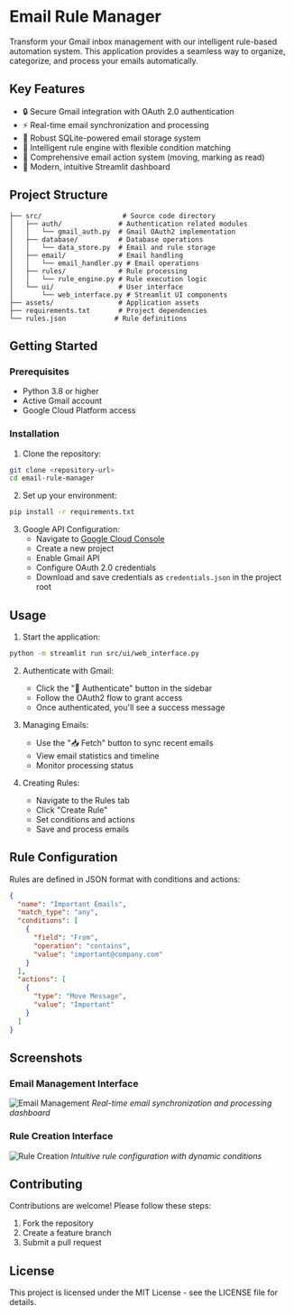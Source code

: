 # Email Rule Manager

Transform your Gmail inbox management with our intelligent rule-based automation system. This application provides a seamless way to organize, categorize, and process your emails automatically.

## Key Features

- 🔒 Secure Gmail integration with OAuth 2.0 authentication
- ⚡ Real-time email synchronization and processing
- 💾 Robust SQLite-powered email storage system
- 🧠 Intelligent rule engine with flexible condition matching
- 🔄 Comprehensive email action system (moving, marking as read)
- 🎨 Modern, intuitive Streamlit dashboard

## Project Structure

```plaintext
├── src/                    # Source code directory
│   ├── auth/              # Authentication related modules
│   │   └── gmail_auth.py  # Gmail OAuth2 implementation
│   ├── database/          # Database operations
│   │   └── data_store.py  # Email and rule storage
│   ├── email/             # Email handling
│   │   └── email_handler.py # Email operations
│   ├── rules/             # Rule processing
│   │   └── rule_engine.py # Rule execution logic
│   └── ui/                # User interface
│       └── web_interface.py # Streamlit UI components
├── assets/                # Application assets
├── requirements.txt       # Project dependencies
└── rules.json            # Rule definitions
```

## Getting Started

### Prerequisites

- Python 3.8 or higher
- Active Gmail account
- Google Cloud Platform access

### Installation

1. Clone the repository:
```bash
git clone <repository-url>
cd email-rule-manager
```

2. Set up your environment:
```bash
pip install -r requirements.txt
```

3. Google API Configuration:
   - Navigate to [Google Cloud Console](https://console.cloud.google.com/)
   - Create a new project
   - Enable Gmail API
   - Configure OAuth 2.0 credentials
   - Download and save credentials as `credentials.json` in the project root

## Usage

1. Start the application:
```bash
python -m streamlit run src/ui/web_interface.py
```

2. Authenticate with Gmail:
   - Click the "🔐 Authenticate" button in the sidebar
   - Follow the OAuth2 flow to grant access
   - Once authenticated, you'll see a success message

3. Managing Emails:
   - Use the "📥 Fetch" button to sync recent emails
   - View email statistics and timeline
   - Monitor processing status

4. Creating Rules:
   - Navigate to the Rules tab
   - Click "Create Rule"
   - Set conditions and actions
   - Save and process emails

## Rule Configuration

Rules are defined in JSON format with conditions and actions:

```json
{
  "name": "Important Emails",
  "match_type": "any",
  "conditions": [
    {
      "field": "From",
      "operation": "contains",
      "value": "important@company.com"
    }
  ],
  "actions": [
    {
      "type": "Move Message",
      "value": "Important"
    }
  ]
}
```

## Screenshots

### Email Management Interface
![Email Management](assets/email_interface.png)
*Real-time email synchronization and processing dashboard*

### Rule Creation Interface
![Rule Creation](assets/rule_interface.png)
*Intuitive rule configuration with dynamic conditions*

## Contributing

Contributions are welcome! Please follow these steps:
1. Fork the repository
2. Create a feature branch
3. Submit a pull request

## License

This project is licensed under the MIT License - see the LICENSE file for details.